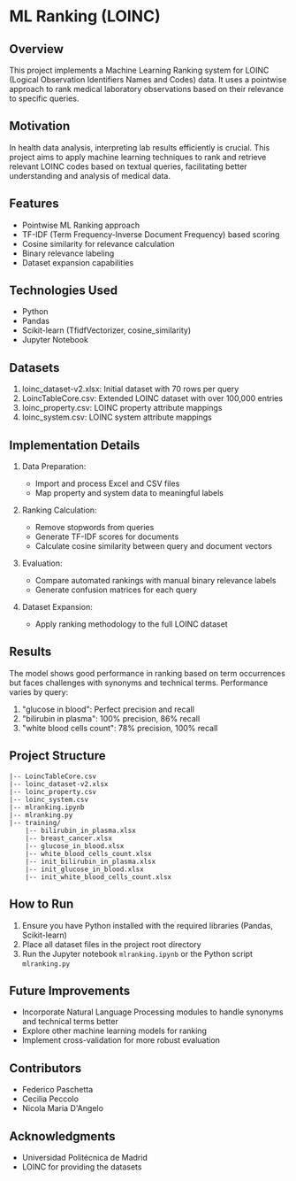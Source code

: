 # ML Ranking (LOINC)

## Overview
This project implements a Machine Learning Ranking system for LOINC (Logical Observation Identifiers Names and Codes) data. It uses a pointwise approach to rank medical laboratory observations based on their relevance to specific queries.

## Motivation
In health data analysis, interpreting lab results efficiently is crucial. This project aims to apply machine learning techniques to rank and retrieve relevant LOINC codes based on textual queries, facilitating better understanding and analysis of medical data.

## Features
- Pointwise ML Ranking approach
- TF-IDF (Term Frequency-Inverse Document Frequency) based scoring
- Cosine similarity for relevance calculation
- Binary relevance labeling
- Dataset expansion capabilities

## Technologies Used
- Python
- Pandas
- Scikit-learn (TfidfVectorizer, cosine_similarity)
- Jupyter Notebook

## Datasets
1. loinc_dataset-v2.xlsx: Initial dataset with 70 rows per query
2. LoincTableCore.csv: Extended LOINC dataset with over 100,000 entries
3. loinc_property.csv: LOINC property attribute mappings
4. loinc_system.csv: LOINC system attribute mappings

## Implementation Details
1. Data Preparation:
   - Import and process Excel and CSV files
   - Map property and system data to meaningful labels

2. Ranking Calculation:
   - Remove stopwords from queries
   - Generate TF-IDF scores for documents
   - Calculate cosine similarity between query and document vectors

3. Evaluation:
   - Compare automated rankings with manual binary relevance labels
   - Generate confusion matrices for each query

4. Dataset Expansion:
   - Apply ranking methodology to the full LOINC dataset

## Results
The model shows good performance in ranking based on term occurrences but faces challenges with synonyms and technical terms. Performance varies by query:

1. "glucose in blood": Perfect precision and recall
2. "bilirubin in plasma": 100% precision, 86% recall
3. "white blood cells count": 78% precision, 100% recall

## Project Structure
```
|-- LoincTableCore.csv
|-- loinc_dataset-v2.xlsx
|-- loinc_property.csv
|-- loinc_system.csv
|-- mlranking.ipynb
|-- mlranking.py
|-- training/
    |-- bilirubin_in_plasma.xlsx
    |-- breast_cancer.xlsx
    |-- glucose_in_blood.xlsx
    |-- white_blood_cells_count.xlsx
    |-- init_bilirubin_in_plasma.xlsx
    |-- init_glucose_in_blood.xlsx
    |-- init_white_blood_cells_count.xlsx
```

## How to Run
1. Ensure you have Python installed with the required libraries (Pandas, Scikit-learn)
2. Place all dataset files in the project root directory
3. Run the Jupyter notebook `mlranking.ipynb` or the Python script `mlranking.py`

## Future Improvements
- Incorporate Natural Language Processing modules to handle synonyms and technical terms better
- Explore other machine learning models for ranking
- Implement cross-validation for more robust evaluation

## Contributors
- Federico Paschetta
- Cecilia Peccolo
- Nicola Maria D'Angelo

## Acknowledgments
- Universidad Politécnica de Madrid
- LOINC for providing the datasets